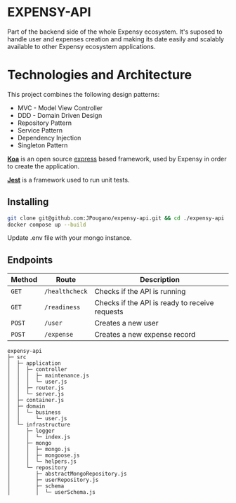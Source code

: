 # EXPENSY-API

Part of the backend side of the whole Expensy ecosystem. 
It's suposed to handle user and expenses creation and making its date easily and scalably available to other Expensy ecosystem applications.

# Technologies and Architecture

This project combines the following design patterns:

- MVC - Model View Controller
- DDD - Domain Driven Design
- Repository Pattern
- Service Pattern
- Dependency Injection
- Singleton Pattern

[**Koa**](https://koajs.com/) is an open source [express](https://expressjs.com/pt-br/) based framework, used by Expensy in order to create the application.

[**Jest**](https://jestjs.io/pt-BR/) is a framework used to run unit tests.


## Installing

```bash
git clone git@github.com:JPougano/expensy-api.git && cd ./expensy-api
docker compose up --build
```

Update .env file with your mongo instance.

## Endpoints

| Method | Route          | Description                                    |
| ------ | -------------- | ---------------------------------------------- |
| `GET`  | `/healthcheck` | Checks if the API is running                   |
| `GET`  | `/readiness`   | Checks if the API is ready to receive requests |
| `POST` | `/user`        | Creates a new user                             |
| `POST` | `/expense`     | Creates a new expense record                   |


```
expensy-api
├─ src
│  ├─ application
│  │  ├─ controller
│  │  │  ├─ maintenance.js
│  │  │  └─ user.js
│  │  ├─ router.js
│  │  └─ server.js
│  ├─ container.js
│  ├─ domain
│  │  └─ business
│  │     └─ user.js
│  └─ infrastructure
│     ├─ logger
│     │  └─ index.js
│     ├─ mongo
│     │  ├─ mongo.js
│     │  ├─ mongoose.js
│     │  └─ helpers.js
│     └─ repository
│        ├─ abstractMongoRepository.js
│        ├─ userRepository.js
│        ├─ schema
│        │  └─ userSchema.js
```
